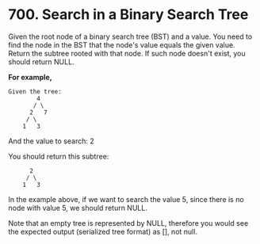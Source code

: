# 700. Search in a Binary Search Tree

Given the root node of a binary search tree (BST) and a value. You need to find the node in the BST that the node's value equals the given value. Return the subtree rooted with that node. If such node doesn't exist, you should return NULL.  

**For example,**  

    Given the tree:
            4
           / \
          2   7
         / \
        1   3

And the value to search: 2  

You should return this subtree:  

          2     
         / \   
        1   3
In the example above, if we want to search the value 5, since there is no node with value 5, we should return NULL.  

Note that an empty tree is represented by NULL, therefore you would see the expected output (serialized tree format) as [], not null.
